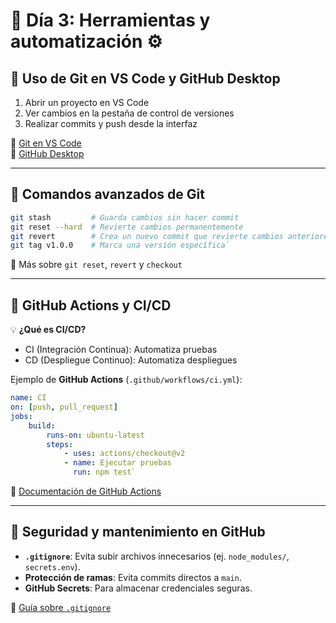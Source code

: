 # 📌 **Día 3: Herramientas y automatización** ⚙️

## 🔹 **Uso de Git en VS Code y GitHub Desktop**

1. Abrir un proyecto en VS Code
2. Ver cambios en la pestaña de control de versiones
3. Realizar commits y push desde la interfaz

📖 [Git en VS Code](https://code.visualstudio.com/docs/sourcecontrol/overview)  
📖 [GitHub Desktop](https://desktop.github.com/)

---

## 🔹 **Comandos avanzados de Git**

```sh
git stash         # Guarda cambios sin hacer commit 
git reset --hard  # Revierte cambios permanentemente 
git revert        # Crea un nuevo commit que revierte cambios anteriores 
git tag v1.0.0    # Marca una versión específica`
```
📖 Más sobre `git reset`, `revert` y `checkout`

---

## 🔹 **GitHub Actions y CI/CD**

💡 **¿Qué es CI/CD?**

- CI (Integración Continua): Automatiza pruebas
- CD (Despliegue Continuo): Automatiza despliegues

Ejemplo de **GitHub Actions** (`.github/workflows/ci.yml`):
```yaml
name: CI 
on: [push, pull_request] 
jobs:   
	build:     
		runs-on: ubuntu-latest     
		steps:       
			- uses: actions/checkout@v2       
			- name: Ejecutar pruebas         
			  run: npm test`
```

📖 [Documentación de GitHub Actions](https://docs.github.com/en/actions)

---

## 🔹 **Seguridad y mantenimiento en GitHub**

- **`.gitignore`**: Evita subir archivos innecesarios (ej. `node_modules/`, `secrets.env`).
- **Protección de ramas**: Evita commits directos a `main`.
- **GitHub Secrets**: Para almacenar credenciales seguras.

📖 [Guía sobre `.gitignore`](https://git-scm.com/docs/gitignore)